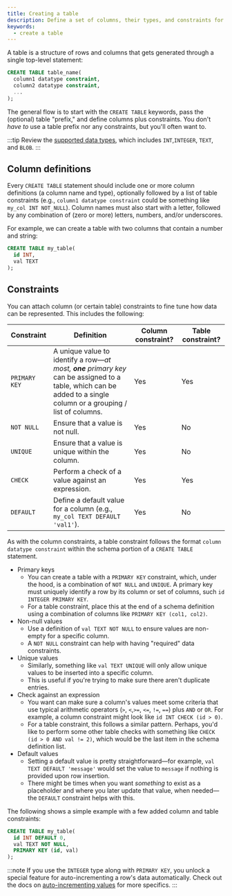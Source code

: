 ```yaml
---
title: Creating a table
description: Define a set of columns, their types, and constraints for a table.
keywords:
  - create a table
---
```


A table is a structure of rows and columns that gets generated through a single top-level statement:

```sql
CREATE TABLE table_name(
  column1 datatype constraint,
  column2 datatype constraint,
  ...
);
```

The general flow is to start with the `CREATE TABLE` keywords, pass the (optional) table "prefix," and define columns plus constraints. You don't _have to_ use a table prefix nor any constraints, but you'll often want to.

:::tip
Review the [supported data types](/playbooks/sql/#data-types), which includes `INT`,`INTEGER`, `TEXT`, and `BLOB`.
:::

## Column definitions

Every `CREATE TABLE` statement should include one or more column definitions (a column name and type), optionally followed by a list of table constraints (e.g., `column1 datatype constraint` could be something like `my_col INT NOT_NULL`). Column names must also start with a letter, followed by any combination of (zero or more) letters, numbers, and/or underscores.

For example, we can create a table with two columns that contain a number and string:

```sql
CREATE TABLE my_table(
  id INT,
  val TEXT
);
```

## Constraints

You can attach column (or certain table) constraints to fine tune how data can be represented. This includes the following:

<!-- prettier-ignore -->
| Constraint | Definition | Column constraint? | Table constraint? |
| -- | -- | -- |-- |
| `PRIMARY KEY` | A unique value to identify a row—_at most, **one** primary key_ can be assigned to a table, which can be added to a single column or a grouping / list of columns. | Yes | Yes |
| `NOT NULL` | Ensure that a value is not null.  | Yes | No |
| `UNIQUE` | Ensure that a value is unique within the column. | Yes | No |
| `CHECK` | Perform a check of a value against an expression. | Yes | Yes |
| `DEFAULT` | Define a default value for a column (e.g., `my_col TEXT DEFAULT 'val1'`). | Yes | No |

As with the column constraints, a table constraint follows the format `column datatype constraint` within the schema portion of a `CREATE TABLE` statement.

- Primary keys
  - You can create a table with a `PRIMARY KEY` constraint, which, under the hood, is a combination of `NOT NULL` and `UNIQUE`. A primary key must uniquely identify a row by its column or set of columns, such `id INTEGER PRIMARY KEY`.
  - For a table constraint, place this at the end of a schema definition using a combination of columns like `PRIMARY KEY (col1, col2)`.
- Non-null values
  - Use a definition of `val TEXT NOT NULL` to ensure values are non-empty for a specific column.
  - A `NOT NULL` constraint can help with having "required" data constraints.
- Unique values
  - Similarly, something like `val TEXT UNIQUE` will only allow unique values to be inserted into a specific column.
  - This is useful if you're trying to make sure there aren't duplicate entries.
- Check against an expression
  - You want can make sure a column's values meet some criteria that use typical arithmetic operators (`>`, `<`,`>=`, `<=`, `!=`, `==`) plus `AND` or `OR`. For example, a column constraint might look like `id INT CHECK (id > 0)`.
  - For a table constraint, this follows a similar pattern. Perhaps, you'd like to perform some other table checks with something like `CHECK (id > 0 AND val != 2)`, which would be the last item in the schema definition list.
- Default values
  - Setting a default value is pretty straightforward—for example, `val TEXT DEFAULT 'message'` would set the value to `message` if nothing is provided upon row insertion.
  - There might be times when you want _something_ to exist as a placeholder and where you later update that value, when needed—the `DEFAULT` constraint helps with this.

The following shows a simple example with a few added column and table constraints:

```sql
CREATE TABLE my_table(
  id INT DEFAULT 0,
  val TEXT NOT NULL,
  PRIMARY KEY (id, val)
);
```

:::note
If you use the `INTEGER` type along with `PRIMARY KEY`, you unlock a special feature for auto-incrementing a row's data automatically. Check out the docs on [auto-incrementing values](/playbooks/sql/incrementing-values) for more specifics.
:::
